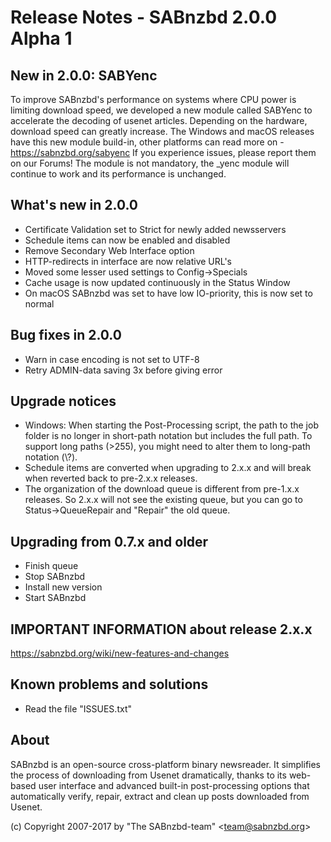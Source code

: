 Release Notes  -  SABnzbd 2.0.0 Alpha 1
=========================================================

## New in 2.0.0: SABYenc
  To improve SABnzbd's performance on systems where CPU power is limiting
  download speed, we developed a new module called SABYenc to accelerate the
  decoding of usenet articles. Depending on the hardware, download speed can
  greatly increase.
  The Windows and macOS releases have this new module build-in, other platforms
  can read more on - https://sabnzbd.org/sabyenc
  If you experience issues, please report them on our Forums!
  The module is not mandatory, the _yenc module will continue to work and
  its performance is unchanged.

## What's new in 2.0.0
- Certificate Validation set to Strict for newly added newsservers
- Schedule items can now be enabled and disabled
- Remove Secondary Web Interface option
- HTTP-redirects in interface are now relative URL's
- Moved some lesser used settings to Config->Specials
- Cache usage is now updated continuously in the Status Window
- On macOS SABnzbd was set to have low IO-priority, this is now set to normal

## Bug fixes in 2.0.0
- Warn in case encoding is not set to UTF-8
- Retry ADMIN-data saving 3x before giving error

## Upgrade notices
- Windows: When starting the Post-Processing script, the path to the job folder
  is no longer in short-path notation but includes the full path. To support
  long paths (>255), you might need to alter them to long-path notation (\\?\).
- Schedule items are converted when upgrading to 2.x.x and will break when
  reverted back to pre-2.x.x releases.
- The organization of the download queue is different from pre-1.x.x releases.
  So 2.x.x will not see the existing queue, but you can go to Status->QueueRepair
  and "Repair" the old queue.

## Upgrading from 0.7.x and older
- Finish queue
- Stop SABnzbd
- Install new version
- Start SABnzbd

## IMPORTANT INFORMATION about release 2.x.x
<https://sabnzbd.org/wiki/new-features-and-changes>

## Known problems and solutions
- Read the file "ISSUES.txt"

## About
  SABnzbd is an open-source cross-platform binary newsreader.
  It simplifies the process of downloading from Usenet dramatically, thanks
  to its web-based user interface and advanced built-in post-processing options
  that automatically verify, repair, extract and clean up posts downloaded
  from Usenet.

  (c) Copyright 2007-2017 by "The SABnzbd-team" \<team@sabnzbd.org\>

